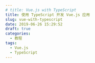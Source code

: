 ```yaml
---
# title: Vue.js with TypeScript
title: 使用 TypeScript 开发 Vue.js 应用
slug: vue-with-typescript
date: 2019-06-26 15:29:52
draft: true
categories:
  - 教程
tags:
  - Vue.js
  - TypeScript
---
```

